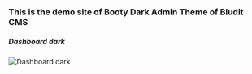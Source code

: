 ### This is the demo site of Booty Dark Admin Theme of Bludit CMS

##### Dashboard dark

![Dashboard dark](/assets/images/philly-magic-gardens.jpg "Dashboard dark")
